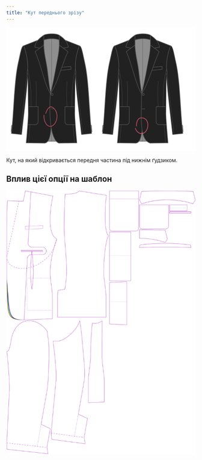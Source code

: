 ```yaml
---
title: "Кут переднього зрізу"
---
```


![Передній кут зрізу](frontcutawayangle.svg)

Кут, на який відкривається передня частина під нижнім ґудзиком.

## Вплив цієї опції на шаблон

![На цьому зображенні показано вплив цієї опції шляхом накладання декількох варіантів, які мають різне значення для цієї опції](jaeger_frontcutawayangle_sample.svg "Вплив цієї опції на шаблон")
